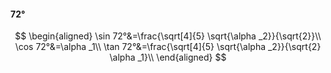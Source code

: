 #### 72°

$$
\begin{aligned}
\sin 72°&=\frac{\sqrt[4]{5} \sqrt{\alpha _2}}{\sqrt{2}}\\
\cos 72°&=\alpha _1\\
\tan 72°&=\frac{\sqrt[4]{5} \sqrt{\alpha _2}}{\sqrt{2} \alpha _1}\\
\end{aligned}
$$

